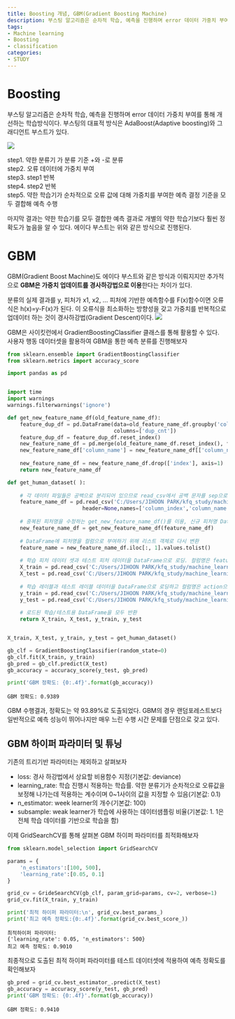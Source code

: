 ```yaml
---
title: Boosting 개념, GBM(Gradient Boosting Machine)
description: 부스팅 알고리즘은 순차적 학습, 예측을 진행하며 error 데이터 가중치 부여를 통해 개선하는 학습방식이다.
tags:
- Machine learning
- Boosting
- classification
categories:
- STUDY
---
```


# Boosting

부스팅 알고리즘은 순차적 학습, 예측을 진행하며 error 데이터 가중치 부여를 통해 개선하는 학습방식이다.
부스팅의 대표적 방식은 AdaBoost(Adaptive boosting)와 그래디언트 부스트가 있다.

![](https://velog.velcdn.com/images/adastra/post/016606f5-6bde-4445-8c06-f8cae0555d01/image.png)

step1. 약한 분류기 가 분류 기준 +와 -로 분류  
step2. 오류 데이터에 가중치 부여  
step3. step1 반복  
step4. step2 반복  
step5. 약한 학습기가 순차적으로 오류 값에 대해 가중치를 부여한 예측 결정 기준을 모두 결합해 예측 수행

마지막 결과는 약한 학습기를 모두 결합한 예측 결과로 개별의 약한 학습기보다 훨씬 정확도가 높음을 알 수 있다.
에이다 부스트는 위와 같은 방식으로 진행된다.

# GBM

GBM(Gradient Boost Machine)도 에이다 부스트와 같은 방식과 이뤄지지만 추가적으로 **GBM은 가중치 업데이트를 경사하강법으로 이용**한다는 차이가 있다.

분류의 실제 결과를 y, 피처가 x1, x2, ... 피처에 기반한 예측함수를 F(x)함수이면
오류식은 h(x)=y-F(x)가 된다. 이 오류식을 최소화하는 방향성을 갖고 가중치를 반복적으로 업데이터 하는 것이 경사하강법(Gradient Descent)이다.
![](https://velog.velcdn.com/images/adastra/post/3dac4823-3f0d-49fa-affa-e6116653de48/image.png)


GBM은 사이킷런에서 GradientBoostingClassifier 클래스를 통해 활용할 수 있다.  
사용자 행동 데이터셋을 활용하여 GBM을 통한 예측 분류를 진행해보자

```python
from sklearn.ensemble import GradientBoostingClassifier
from sklearn.metrics import accuracy_score

import pandas as pd


import time
import warnings
warnings.filterwarnings('ignore')

def get_new_feature_name_df(old_feature_name_df):
    feature_dup_df = pd.DataFrame(data=old_feature_name_df.groupby('column_name').cumcount(),
                                  columns=['dup_cnt'])
    feature_dup_df = feature_dup_df.reset_index()
    new_feature_name_df = pd.merge(old_feature_name_df.reset_index(), feature_dup_df, how='outer')
    new_feature_name_df['column_name'] = new_feature_name_df[['column_name', 'dup_cnt']].apply(lambda x : x[0]+'_'+str(x[1]) 
                                                                                         if x[1] >0 else x[0] ,  axis=1)
    new_feature_name_df = new_feature_name_df.drop(['index'], axis=1)
    return new_feature_name_df

def get_human_dataset( ):
    
    # 각 데이터 파일들은 공백으로 분리되어 있으므로 read_csv에서 공백 문자를 sep으로 할당.
    feature_name_df = pd.read_csv('C:/Users/JIHOON PARK/kfq_study/machine_learning/dataset/human_activity/features.txt',sep='\s+',
                        header=None,names=['column_index','column_name'])
    
    # 중복된 피처명을 수정하는 get_new_feature_name_df()를 이용, 신규 피처명 DataFrame생성. 
    new_feature_name_df = get_new_feature_name_df(feature_name_df)
    
    # DataFrame에 피처명을 컬럼으로 부여하기 위해 리스트 객체로 다시 변환
    feature_name = new_feature_name_df.iloc[:, 1].values.tolist()
    
    # 학습 피처 데이터 셋과 테스트 피처 데이터을 DataFrame으로 로딩. 컬럼명은 feature_name 적용
    X_train = pd.read_csv('C:/Users/JIHOON PARK/kfq_study/machine_learning/dataset/human_activity/train/X_train.txt',sep='\s+', names=feature_name )
    X_test = pd.read_csv('C:/Users/JIHOON PARK/kfq_study/machine_learning/dataset/human_activity/test/X_test.txt',sep='\s+', names=feature_name)
    
    # 학습 레이블과 테스트 레이블 데이터을 DataFrame으로 로딩하고 컬럼명은 action으로 부여
    y_train = pd.read_csv('C:/Users/JIHOON PARK/kfq_study/machine_learning/dataset/human_activity/train/y_train.txt',sep='\s+',header=None,names=['action'])
    y_test = pd.read_csv('C:/Users/JIHOON PARK/kfq_study/machine_learning/dataset/human_activity/test/y_test.txt',sep='\s+',header=None,names=['action'])
    
    # 로드된 학습/테스트용 DataFrame을 모두 반환 
    return X_train, X_test, y_train, y_test


X_train, X_test, y_train, y_test = get_human_dataset()

gb_clf = GradientBoostingClassifier(random_state=0)
gb_clf.fit(X_train, y_train)
gb_pred = gb_clf.predict(X_test)
gb_accuracy = accuracy_score(y_test, gb_pred)

print('GBM 정확도: {0:.4f}'.format(gb_accuracy))
```
```
GBM 정확도: 0.9389
```

GBM 수행결과, 정확도는 약 93.89%로 도출되었다. 
GBM의 경우 랜덤포레스트보다 일반적으로 예측 성능이 뛰어나지만 매우 느린 수행 시간 문제를 단점으로 갖고 있다.

## GBM 하이퍼 파라미터 및 튜닝

기존의 트리기반 파라미터는 제외하고 살펴보자

- loss: 경사 하강법에서 상요할 비용함수 지정(기본값: deviance)
- learning_rate: 학습 진행시 적용하는 학습률. 약한 분류기가 순차적으로 오류값을 보정해 나가는데 적용하는 계수이며 0~1사이의 값을 지정할 수 있음(기본값: 0.1)
- n_estimator: week learner의 개수(기본값: 100)
- subsample: weak learner가 학습에 사용하는 데이터샘플링 비율(기본값: 1. 1은 전체 학습 데이터를 기반으로 학습을 함)

이제 GridSearchCV를 통해 살펴본 GBM 하이퍼 파라미터를 최적화해보자

```python
from sklearn.model_selection import GridSearchCV

params = {
    'n_estimators':[100, 500],
    'learning_rate':[0.05, 0.1]
}

grid_cv = GrideSearchCV(gb_clf, param_grid=params, cv=2, verbose=1)
grid_cv.fit(X_train, y_train)

print('최적 하이퍼 파라미터:\n', grid_cv.best_params_)
print('최고 예측 정확도:{0:.4f}'.format(grid_cv.best_score_))
```
```
최적하이퍼 파라미터:
{'learning_rate': 0.05, 'n_estimators': 500}
최고 예측 정확도: 0.9010
```

최종적으로 도출된 최적 하이퍼 파라미터를 테스트 데이터셋에 적용하여 예측 정확도를 확인해보자

```python
gb_pred = grid_cv.best_estimator_.predict(X_test)
gb_accuracy = accuracy_score(y_test, gb_pred)
print('GBM 정확도: {0:.4f}'.format(gb_accuracy))
```
```
GBM 정확도: 0.9410
```
